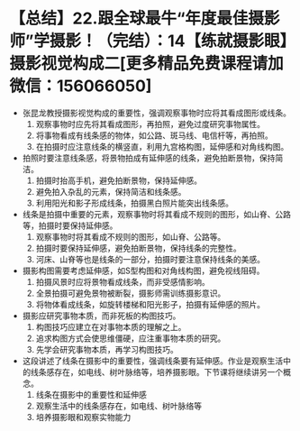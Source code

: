 # 【总结】22.跟全球最牛“年度最佳摄影师”学摄影！（完结）：14【练就摄影眼】摄影视觉构成二[更多精品免费课程请加微信：156066050]

-   张昆龙教授摄影视觉构成的重要性，强调观察事物时应将其看成图形或线条。
    1.  观察事物时应先将其看成图形，再拍照，避免过度研究事物属性。
    2.  将事物看成有线条感的物体，如公路、斑马线、电信杆等，再拍照。
    3.  在拍摄时应注意线条的横竖直，利用九宫格构图，延伸感和对角线构图。
-   拍照时要注意线条感，将景物拍成有延伸感的线条，避免拍断景物，保持简洁。
    1.  拍摄时抬高手机，避免拍断景物，保持延伸感。
    2.  避免拍入杂乱的元素，保持简洁和线条感。
    3.  利用阳光和影子形成线条，拍摄黑白照片能突出线条感。
-   线条是拍摄中重要的元素，观察事物时将其看成不规则的图形，如山脊、公路等，拍摄时要保持延伸感。
    1.  观察事物时将其看成不规则的图形，如山脊、公路等。
    2.  拍摄时要保持延伸感，避免拍断景物，保持线条的完整性。
    3.  河床、山脊等也是线条的一部分，拍摄时要注意保持线条的美感。
-   摄影构图需要考虑延伸感，如S型构图和对角线构图，避免视线阻碍。
    1.  拍摄风景时应将景物看成线条，而非受感情影响。
    2.  全景拍摄可避免景物被断裂，摄影师需训练摄影意识。
    3.  将物体看成线条，如旋转楼梯和阳光影子，拍摄有延伸感的照片。
-   摄影应研究事物本质，而非死板的构图技巧。
    1.  构图技巧应建立在对事物本质的理解之上。
    2.  追求构图方式会使思维僵硬，应注重事物本质的研究。
    3.  先学会研究事物本质，再学习构图技巧。
-   这段讲述了线条在摄影中的重要性，强调线条要有延伸感。作业是观察生活中的线条感存在，如电线、树叶脉络等，培养摄影眼。下节课将继续讲另一个概念。
    1.  线条在摄影中的重要性和延伸感
    2.  观察生活中的线条感存在，如电线、树叶脉络等
    3.  培养摄影眼和观察实物能力